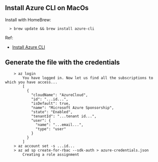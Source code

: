 ## Install Azure CLI on MacOs
Install with HomeBrew:
~~~
  > brew update && brew install azure-cli
~~~
Ref:

* [Install Azure CLI](https://docs.microsoft.com/en-us/cli/azure/install-azure-cli?view=azure-cli-latest)

## Generate the file with the credentials
~~~
    > az login
        You have logged in. Now let us find all the subscriptions to which you have access...
        [
          {
            "cloudName": "AzureCloud",
            "id": "...id...",
            "isDefault": true,
            "name": "Microsoft Azure Sponsorship",
            "state": "Enabled",
            "tenantId": "...tenant id...",
            "user": {
              "name": "...email...",
              "type": "user"
            }
          }
        ]
    > az account set -s ...id...
    > az ad sp create-for-rbac --sdk-auth > azure-credentials.json
        Creating a role assignment

~~~